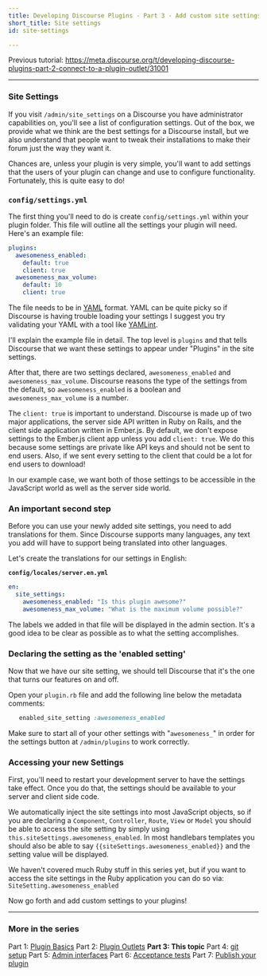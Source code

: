 ```yaml
---
title: Developing Discourse Plugins - Part 3 - Add custom site settings
short_title: Site settings
id: site-settings

---
```

Previous tutorial: https://meta.discourse.org/t/developing-discourse-plugins-part-2-connect-to-a-plugin-outlet/31001 

---

### Site Settings

If you visit `/admin/site_settings` on a Discourse you have administrator capabilities on, you'll see a list of configuration settings. Out of the box, we provide what we think are the best settings for a Discourse install, but we also understand that people want to tweak their installations to make their forum just the way they want it.

Chances are, unless your plugin is very simple, you'll want to add settings that the users of your plugin can change and use to configure functionality. Fortunately, this is quite easy to do!

### `config/settings.yml`

The first thing you'll need to do is create `config/settings.yml` within your plugin folder. This file will outline all the settings your plugin will need. Here's an example file:

```yaml
plugins:
  awesomeness_enabled:
    default: true
    client: true
  awesomeness_max_volume:
    default: 10
    client: true
```

The file needs to be in [YAML](https://en.wikipedia.org/wiki/YAML) format. YAML can be quite picky so if Discourse is having trouble loading your settings I suggest you try validating your YAML with a tool like [YAMLint](http://www.yamllint.com/).

I'll explain the example file in detail. The top level is `plugins` and that tells Discourse that we want these settings to appear under "Plugins" in the site settings.

After that, there are two settings declared, `awesomeness_enabled` and `awesomeness_max_volume`. Discourse reasons the type of the settings from the default, so `awesomeness_enabled` is a boolean and `awesomeness_max_volume` is a number.

The `client: true` is important to understand. Discourse is made up of two major applications, the server side API written in Ruby on Rails, and the client side application written in Ember.js. By default, we don't expose settings to the Ember.js client app unless you add `client: true`. We do this because some settings are private like API keys and should not be sent to end users. Also, if we sent every setting to the client that could be a lot for end users to download!

In our example case, we want both of those settings to be accessible in the JavaScript world as well as the server side world.

### An important second step

Before you can use your newly added site settings, you need to add translations for them. Since Discourse supports many languages, any text you add will have to support being translated into other languages. 

Let's create the translations for our settings in English:

**`config/locales/server.en.yml`** 

```yaml
en:
  site_settings:
    awesomeness_enabled: "Is this plugin awesome?"
    awesomeness_max_volume: "What is the maximum volume possible?"
```

The labels we added in that file will be displayed in the admin section. It's a good idea to be clear as possible as to what the setting accomplishes.

### Declaring the setting as the 'enabled setting'
Now that we have our site setting, we should tell Discourse that it's the one that turns our features on and off.

Open your `plugin.rb` file and add the following line below the metadata comments:

```ruby
   enabled_site_setting :awesomeness_enabled
```

Make sure to start all of your other settings with "`awesomeness_`" in order for the settings button at `/admin/plugins` to work correctly.

### Accessing your new Settings

First, you'll need to restart your development server to have the settings take effect. Once you do that, the settings should be available to your server and client side code.

We automatically inject the site settings into most JavaScript objects, so if you are declaring a `Component`, `Controller`, `Route`, `View` or `Model` you should be able to access the site setting by simply using `this.siteSettings.awesomeness_enabled`. In most handlebars templates you should also be able to say `{{siteSettings.awesomeness_enabled}}` and the setting value will be displayed.

We haven't covered much Ruby stuff in this series yet, but if you want to access the site settings in the Ruby application you can do so via: `SiteSetting.awesomeness_enabled`

Now go forth and add custom settings to your plugins!

---
### More in the series

Part 1: [Plugin Basics](https://meta.discourse.org/t/beginners-guide-to-creating-discourse-plugins-part-1/30515)
Part 2: [Plugin Outlets](https://meta.discourse.org/t/beginners-guide-to-creating-discourse-plugins-part-2-plugin-outlets/31001)
**Part 3: This topic**
Part 4: [git setup](https://meta.discourse.org/t/beginners-guide-to-creating-discourse-plugins-part-4-git-setup/31272)
Part 5: [Admin interfaces](https://meta.discourse.org/t/beginners-guide-to-creating-discourse-plugins-part-5-admin-interfaces/31761)
Part 6: [Acceptance tests](https://meta.discourse.org/t/beginner-s-guide-to-creating-discourse-plugins-part-6-acceptance-tests/32619)
Part 7: [Publish your plugin](https://meta.discourse.org/t/beginner-s-guide-to-creating-discourse-plugins-part-7-publish-your-plugin/101636)
